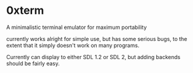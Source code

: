 # 0xterm
A minimalistic terminal emulator for maximum portability

currently works alright for simple use, but has some serious bugs, to the extent that it simply doesn't work on many programs.

Currently can display to either SDL 1.2 or SDL 2, but adding backends should be fairly easy.
